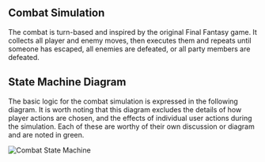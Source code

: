Combat Simulation
---

The combat is turn-based and inspired by the original Final Fantasy game. It collects all player and enemy 
moves, then executes them and repeats until someone has escaped, all enemies are defeated, or all party members
are defeated.

## State Machine Diagram

The basic logic for the combat simulation is expressed in the following diagram. It is worth noting
that this diagram excludes the details of how player actions are chosen, and the effects of individual
user actions during the simulation. Each of these are worthy of their own discussion or diagram and are
noted in green.

![Combat State Machine](./combat-state-machine.png?raw=true "Combat State Machine")

